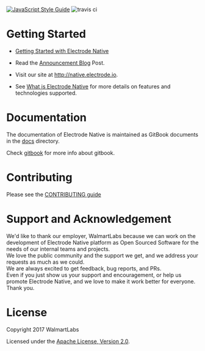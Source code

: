 [![JavaScript Style Guide](https://img.shields.io/badge/code_style-standard-brightgreen.svg)](https://standardjs.com)
![travis ci](https://travis-ci.org/electrode-io/electrode-native.svg?branch=master)

# Getting Started

-   [Getting Started with Electrode Native]

-   Read the [Announcement Blog] Post.

-   Visit our site at <http://native.electrode.io>.

-   See [What is Electrode Native] for more details on features and technologies supported.

# Documentation

The documentation of Electrode Native is maintained as GitBook documents in the [docs](/docs) directory.

Check [gitbook] for more info about gitbook.

# Contributing

Please see the [CONTRIBUTING guide](/contributing.md)

# Support and Acknowledgement

We'd like to thank our employer, WalmartLabs because we can work on the development of Electrode Native platform as Open Sourced Software for the needs of our internal teams and projects.  
We love the public community and the support we get, and we address your requests as much as we could.  
We are always excited to get feedback, bug reports, and PRs.  
Even if you just show us your support and encouragement, or help us promote Electrode Native, and we love to make it work better for everyone.  
Thank you.

# License

Copyright 2017 WalmartLabs

Licensed under the [Apache License, Version 2.0].

[Getting Started with Electrode Native]: https://url

[apache license, version 2.0]: https://www.apache.org/licenses/LICENSE-2.0

[announcement blog]: https://url

[gitbook]: https://www.gitbook.com/

[what is electrode native]: https://url

[Getting Started with Electrode Native]: https://url
